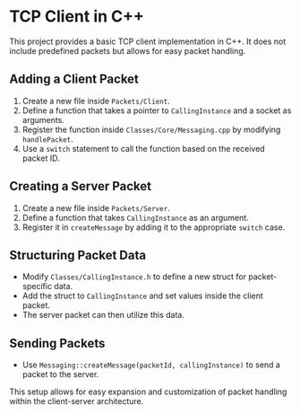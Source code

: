 # TCP Client in C++

This project provides a basic TCP client implementation in C++. It does not include predefined packets but allows for easy packet handling.

## Adding a Client Packet
1. Create a new file inside `Packets/Client`.
2. Define a function that takes a pointer to `CallingInstance` and a socket as arguments.
3. Register the function inside `Classes/Core/Messaging.cpp` by modifying `handlePacket`.
4. Use a `switch` statement to call the function based on the received packet ID.

## Creating a Server Packet
1. Create a new file inside `Packets/Server`.
2. Define a function that takes `CallingInstance` as an argument.
3. Register it in `createMessage` by adding it to the appropriate `switch` case.

## Structuring Packet Data
- Modify `Classes/CallingInstance.h` to define a new struct for packet-specific data.
- Add the struct to `CallingInstance` and set values inside the client packet.
- The server packet can then utilize this data.

## Sending Packets
- Use `Messaging::createMessage(packetId, callingInstance)` to send a packet to the server.

This setup allows for easy expansion and customization of packet handling within the client-server architecture.
